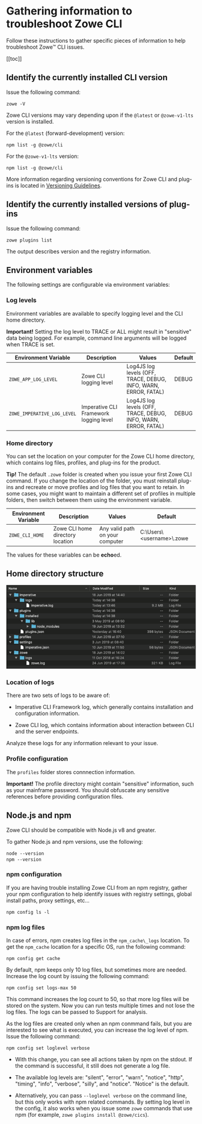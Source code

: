 # Gathering information to troubleshoot Zowe CLI

Follow these instructions to gather specific pieces of information to help troubleshoot Zowe&trade; CLI issues.

[[toc]]

## Identify the currently installed CLI version

Issue the following command:

```
zowe -V
```

Zowe CLI versions may vary depending upon if the `@latest` or `@zowe-v1-lts` version is installed.

For the `@latest` (forward-development) version:

```
npm list -g @zowe/cli
```

For the `@zowe-v1-lts` version:

```
npm list -g @zowe/cli
```

More information regarding versioning conventions for Zowe CLI and plug-ins is located in [Versioning Guidelines](https://github.com/zowe/zowe-cli/blob/master/docs/MaintainerVersioning.md).

## Identify the currently installed versions of plug-ins

Issue the following command:

```
zowe plugins list
```

The output describes version and the registry information.

## Environment variables

The following settings are configurable via environment variables:

### Log levels

Environment variables are available to specify logging level and the CLI home directory.

**Important\!** Setting the log level to TRACE or ALL might result in "sensitive" data being logged. For example, command line arguments will be logged when TRACE is set.

| Environment Variable | Description | Values | Default |
| ---------------------- | ----------- |------- | ------- |
| `ZOWE_APP_LOG_LEVEL`        | Zowe CLI logging level            | Log4JS log levels (OFF, TRACE, DEBUG, INFO, WARN, ERROR, FATAL) | DEBUG   |
| `ZOWE_IMPERATIVE_LOG_LEVEL` | Imperative CLI Framework logging level | Log4JS log levels (OFF, TRACE, DEBUG, INFO, WARN, ERROR, FATAL) | DEBUG   |

### Home directory

You can set the location on your computer for the Zowe CLI home directory, which contains log files, profiles, and plug-ins for the product.

**Tip!** The default `.zowe` folder is created when you issue your first Zowe CLI command. If you change the location of the folder, you must reinstall plug-ins and recreate or move profiles and log files that you want to retain. In some cases, you might want to maintain a different set of profiles in multiple folders, then switch between them using the environment variable.

| Environment Variable | Description | Values | Default |
| ---------------------- | ----------- | ------ | ------- |
| `ZOWE_CLI_HOME`  | Zowe CLI home directory location | Any valid path on your computer | C:\Users\\<username\>\\.zowe

The values for these variables can be **echo**ed.

## Home directory structure

![Home Directory](../../images/troubleshoot/cli/home_struc.png)

### Location of logs

There are two sets of logs to be aware of:

- Imperative CLI Framework log, which generally contains installation and configuration information.

- Zowe CLI log, which contains information about interaction between CLI and the server endpoints.

Analyze these logs for any information relevant to your issue.

### Profile configuration

The `profiles` folder stores connnection information.

**Important\!** The profile directory might contain "sensitive" information, such as your mainframe password. You should obfuscate any sensitive references before providing configuration files.

## Node.js and npm
Zowe CLI should be compatible with Node.js v8 and greater.

To gather Node.js and npm versions, use the following:

```
node --version
npm --version
```

### npm configuration
If you are having trouble installing Zowe CLI from an npm registry, gather your npm configuration to help identify issues with registry settings, global install paths, proxy settings, etc...

```
npm config ls -l
```

### npm log files
In case of errors, npm creates log files in the `npm_cache\_logs` location. To get the `npm_cache` location for a specific OS, run the following command:

```
npm config get cache
```

By default, npm keeps only 10 log files, but sometimes more are needed. Increase the log count by issuing the following command:

```
npm config set logs-max 50
```

This command increases the log count to 50, so that more log files will be stored on the system. Now you can run tests multiple times and not lose the log files. The logs can be passed to Support for analysis.

As the log files are created only when an npm conmmand fails, but you are interested to see what is executed, you can increase the log level of npm. Issue the following command:

```
npm config set loglevel verbose
```

- With this change, you can see all actions taken by npm on the stdout. If the command is successful, it still does not generate a log file.

- The available log levels are:
"silent", "error", "warn", "notice", "http", "timing", "info", "verbose", "silly", and "notice". "Notice" is the default.
<!--Explain what each log level means-->

- Alternatively, you can pass `--loglevel verbose` on the command line, but this only works with npm related commands. By setting log level in the config, it also works when you issue some `zowe` commands that use npm (for example, `zowe plugins install @zowe/cics`).
